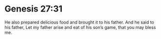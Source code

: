 # Genesis 27:31

He also prepared delicious food and brought it to his father. And he said to his father, Let my father arise and eat of his son’s game, that you may bless me.
